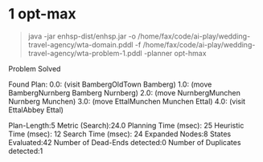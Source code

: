# 1 opt-max

> java -jar enhsp-dist/enhsp.jar -o /home/fax/code/ai-play/wedding-travel-agency/wta-domain.pddl -f /home/fax/code/ai-play/wedding-travel-agency/wta-problem-1.pddl -planner opt-hmax

Problem Solved

Found Plan:
0.0: (visit BambergOldTown Bamberg)
1.0: (move BambergNurnberg Bamberg Nurnberg)
2.0: (move NurnbergMunchen Nurnberg Munchen)
3.0: (move EttalMunchen Munchen Ettal)
4.0: (visit EttalAbbey Ettal)

Plan-Length:5
Metric (Search):24.0
Planning Time (msec): 25
Heuristic Time (msec): 12
Search Time (msec): 24
Expanded Nodes:8
States Evaluated:42
Number of Dead-Ends detected:0
Number of Duplicates detected:1
